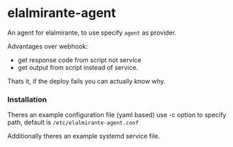 # elalmirante-agent

An agent for elalmirante, to use specify `agent` as provider.

Advantages over webhook:

- get response code from script not service
- get output from script instead of service.

Thats it, if the deploy fails you can actually know why.


### Installation
Theres an example configuration file (yaml based) use -c option to specify path, default is `/etc/elalmirante-agent.conf`

Additionally theres an example systemd service file.